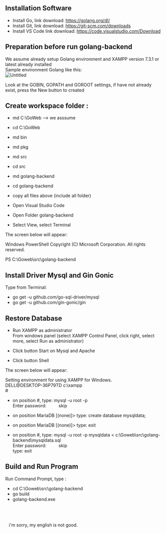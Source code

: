 Installation Software
---------------------
- Install Go,     link download: https://golang.org/dl/
- Install Git,    link download: https://git-scm.com/downloads
- Install VS Code link download: https://code.visualstudio.com/Download


Preparation before run golang-backend
-------------------------------------
We assume already setup Golang environment and XAMPP version 7.3.1 or latest already installed<br/>
Sample environment Golang like this:<br/>
![Untitled](https://user-images.githubusercontent.com/49906150/57184891-ab7ddb00-6eec-11e9-978a-e694700a016b.png) <br/>

Look at the GOBIN, GOPATH and GOROOT settings, if have not already exist, press the New button to created<br/>

Create workspace folder :
-------------------------
- md C:\GoWeb        --> we asssume
- cd C:\GoWeb
- md bin
- md pkg
- md src
- cd src
- md golang-backend
- cd golang-backend
- copy all files above (include all folder)

- Open Visual Studio Code
- Open Folder golang-backend
- Select View, select Terminal

The screen below will appear:

Windows PowerShell
Copyright (C) Microsoft Corporation. All rights reserved.

PS C:\Goweb\src\golang-backend


Install Driver Mysql and Gin Gonic
----------------------------------
Type from Terminal:
- go get -u github.com/go-sql-driver/mysql
- go get -u github.com/gin-gonic/gin


Restore Database
----------------
- Run XAMPP as administrator <br/>
  From windows panel (select XAMPP Control Panel, click right, select more, select Run as administrator)

- Click button Start on Mysql and Apache
- Click button Shell

The screen below will appear:

Setting environment for using XAMPP for Windows.<br/>
DELL@DESKTOP-36P79TD c:\xampp<br/>
#<br/>

- on position #, type: mysql -u root -p <br/>
                 Enter password:&nbsp;&nbsp;&nbsp;&nbsp;&nbsp;&nbsp;&nbsp;&nbsp;&nbsp;&nbsp;skip <br/>

- on position MariaDB [(none)]> type: create database mysqldata;
- on position MariaDB [(none)]> type: exit

- on position #, type: mysql -u root -p mysqldata < c:\Goweb\src\golang-backend\mysqldata.sql <br/>
                 Enter password:&nbsp;&nbsp;&nbsp;&nbsp;&nbsp;&nbsp;&nbsp;&nbsp;&nbsp;&nbsp;skip <br/>
                 type: exit <br/>


Build and Run Program
---------------------
Run Command Prompt, type :
- cd C:\Goweb\src\golang-backend
- go build
- golang-backend.exe
<br/>
<br/>
<br/>
&nbsp;&nbsp;&nbsp;i'm sorry, my english is not good.
